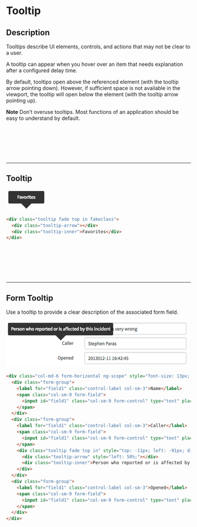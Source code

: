 # Tooltip

## Description

Tooltips describe UI elements, controls, and actions that may not be clear to a user.

A tooltip can appear when you hover over an item that needs explanation after a configured delay time.

By default, tooltips open above the referenced element (with the tooltip arrow pointing down). However, if sufficient space is not available in the viewport, the tooltip will open below the element (with the tooltip arrow pointing up).


**Note** Don’t overuse tooltips. Most functions of an application should be easy to understand by default.

<p><br/><br/><br/><br/><br/></p>

---
## Tooltip
![alt text](../images/tooltip.png "Tooltip")

```HTML
<div class="tooltip fade top in fakeclass">
  <div class="tooltip-arrow"></div>
  <div class="tooltip-inner">Favorites</div>
</div>
```

<p><br/><br/><br/><br/><br/></p>

---
##  Form Tooltip
Use a tooltip to provide a clear description of the associated form field.

![alt text](../images/tooltip-form.png "Tooltip Form")

```HTML
<div class="col-md-6 form-horizontal ng-scope" style="font-size: 13px; margin-left: 90px;">
  <div class="form-group">
    <label for="field1" class="control-label col-sm-3">Name</label>
    <span class="col-sm-9 form-field">
      <input id="field1" class="col-sm-9 form-control" type="text" placeholder="Placeholder Text" name="field1" value="Something is very wrong">
    </span>
  </div>
  <div class="form-group">
    <label for="field1" class="control-label col-sm-3">Caller</label>
    <span class="col-sm-9 form-field">
      <input id="field1" class="col-sm-9 form-control" type="text" placeholder="Placeholder Text" name="field1" value="Stephen Paras">
    </span>
    <div class="tooltip fade top in" style="top: -11px; left: -91px; display: block;">
      <div class="tooltip-arrow" style="left: 50%;"></div>
      <div class="tooltip-inner">Person who reported or is affected by this incident</div>
    </div>
  </div>
  <div class="form-group">
    <label for="field1" class="control-label col-sm-3">Opened</label>
    <span class="col-sm-9 form-field">
      <input id="field1" class="col-sm-9 form-control" type="text" placeholder="Placeholder Text" name="field1" value="2013012-11 16:42:45">
    </span>
  </div>
</div>
```

<p><br/><br/><br/><br/><br/></p>
